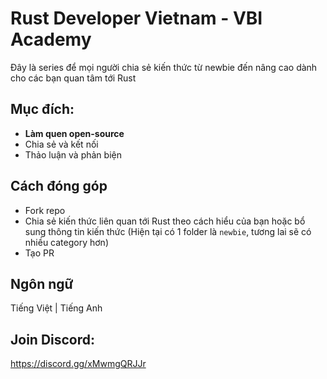 # Rust Developer Vietnam - VBI Academy

Đây là series để mọi người chia sẻ kiến thức từ newbie đến nâng cao dành cho các bạn quan tâm tới Rust

## Mục đích:
+ **Làm quen open-source**
+ Chia sẻ và kết nối
+ Thảo luận và phản biện 

## Cách đóng góp

+ Fork repo
+ Chia sẻ kiến thức liên quan tới Rust theo cách hiểu của bạn hoặc bổ sung thông tin kiến thức (Hiện tại có 1 folder là `newbie`, tương lai sẽ có nhiều category hơn)
+ Tạo PR 


## Ngôn ngữ 
Tiếng Việt | Tiếng Anh


## Join Discord: 
https://discord.gg/xMwmgQRJJr